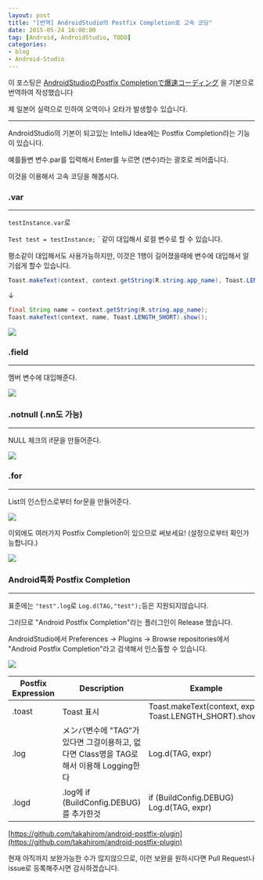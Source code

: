 ```yaml
---
layout: post
title: "[번역] AndroidStudio의 Postfix Completion로 고속 코딩"
date: 2015-05-24 16:00:00
tag: [Android, AndroidStudio, TODO]
categories:
- blog
- Android-Studio
---
```


이 포스팅은 [AndroidStudioのPostfix Completionで爆速コーディング](http://qiita.com/takahirom/items/ac1d1b08351610dfcc43) 을 기본으로 번역하여 작성했습니다

제 일본어 실력으로 인하여 오역이나 오타가 발생할수 있습니다.

<!--more-->

- - -

AndroidStudio의 기본이 되고있는 IntelliJ Idea에는 Postfix Completion라는 기능이 있습니다.

예를들변 변수.par를 입력해서 Enter를 누르면 (변수)라는 괄호로 씌어줍니다.

이것을 이용해서 고속 코딩을 해봅시다.

### .var

- - -

`testInstance.var`로

`Test test = testInstance;`
`
같이 대입해서 로컬 변수로 할 수 있습니다.

평소같이 대입해서도 사용가능하지만, 이것은 1행이 길어졌을때에 변수에 대입해서 알기쉽게 할수 있습니다.


```java
Toast.makeText(context, context.getString(R.string.app_name), Toast.LENGTH_SHORT).show();
```

↓


```java
final String name = context.getString(R.string.app_name);
Toast.makeText(context, name, Toast.LENGTH_SHORT).show();
```

<img class="img-responsive" src="https://qiita-image-store.s3.amazonaws.com/0/27388/6db3c5b5-fa40-5f90-bf59-0895c6dc16ad.gif" />

### .field

- - -

멤버 변수에 대입해준다.

<img class="img-responsive" src="https://qiita-image-store.s3.amazonaws.com/0/27388/7e33ea47-bd34-960a-fbe7-832ba2a4aa28.gif" />

### .notnull (.nn도 가능)

- - -

NULL 체크의 if문을 만들어준다.

<img class="img-responsive" src="https://qiita-image-store.s3.amazonaws.com/0/27388/1ef1ef4b-13d0-0fa8-978b-60c060c9d285.gif" />

### .for

- - -

List의 인스턴스로부터 for문을 만들어준다.

<img class="img-responsive" src="https://qiita-image-store.s3.amazonaws.com/0/27388/44230cce-0c54-55a0-7040-55a1f8484bf8.gif" />

이외에도 여러가지 Postfix Completion이 있으므로 써보세요! (설정으로부터 확인가능합니다.)

<img class="img-responsive" src="https://qiita-image-store.s3.amazonaws.com/0/27388/1c5fd4ba-e462-7acf-4cc1-4b18c6584ce2.png" />

### Android특화 Postfix Completion

- - -

표준에는 `"test".log`로 `Log.d(TAG,"test");`등은 지원되지않습니다.

그러므로 "Android Postfix Completion"라는 플러그인이 Release 했습니다.

AndroidStudio에서 Preferences -> Plugins -> Browse repositories에서 "Android Postfix Completion"라고 검색해서 인스톨할 수 있습니다.

<img class="img-responsive" src="https://qiita-image-store.s3.amazonaws.com/0/27388/f2491c4a-d5dc-e196-ec7e-8948e830e6d1.gif" />

| Postfix Expression | Description | Example |
| -------------------| ----------- | ------- |
| .toast | Toast 표시 | Toast.makeText(context, expr, Toast.LENGTH_SHORT).show() |
| .log | メンバ변수에 "TAG"가 있다면 그걸이용하고, 없다면 Class명을 TAG로해서 이용해 Logging한다 | Log.d(TAG, expr) |
| .logd | .log에 if (BuildConfig.DEBUG)를 추가한것 | if (BuildConfig.DEBUG) Log.d(TAG, expr) |

[https://github.com/takahirom/android-postfix-plugin](https://github.com/takahirom/android-postfix-plugin)

현재 아직까지 보완가능한 수가 많지않으므로, 이런 보완을 원하시다면 Pull Request나 issue로 등록해주시면 감사하겠습니다.
